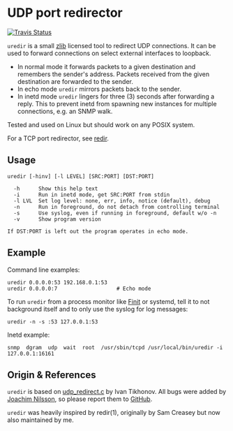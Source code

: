 UDP port redirector
===================
[![Travis Status][]][Travis]

`uredir` is a small [zlib][] licensed tool to redirect UDP connections.
It can be used to forward connections on select external interfaces to
loopback.

- In normal mode it forwards packets to a given destination and
  remembers the sender's address.  Packets received from the given
  destination are forwarded to the sender.
- In echo mode `uredir` mirrors packets back to the sender.
- In inetd mode `uredir` lingers for three (3) seconds after forwarding
  a reply.  This to prevent inetd from spawning new instances for
  multiple connections, e.g. an SNMP walk.

Tested and used on Linux but should work on any POSIX system.

For a TCP port redirector, see [redir](https://github.com/troglobit/redir/).

Usage
-----

    uredir [-hinv] [-l LEVEL] [SRC:PORT] [DST:PORT]
    
      -h      Show this help text
      -i      Run in inetd mode, get SRC:PORT from stdin
      -l LVL  Set log level: none, err, info, notice (default), debug
      -n      Run in foreground, do not detach from controlling terminal
      -s      Use syslog, even if running in foreground, default w/o -n
      -v      Show program version
    
    If DST:PORT is left out the program operates in echo mode.


Example
-------

Command line examples:

    uredir 0.0.0.0:53 192.168.0.1:53
    uredir 0.0.0.0:7                   # Echo mode

To run `uredir` from a process monitor like [Finit][] or systemd, tell it
to not background itself and to only use the syslog for log messages:

    uredir -n -s :53 127.0.0.1:53

Inetd example:

    snmp  dgram  udp  wait  root  /usr/sbin/tcpd /usr/local/bin/uredir -i 127.0.0.1:16161


Origin & References
-------------------

`uredir` is based on [udp_redirect.c][] by Ivan Tikhonov.  All bugs were
added by [Joachim Nilsson][], so please report them to [GitHub][].

`uredir` was heavily inspired by redir(1), originally by Sam Creasey but
now also maintained by me.

[zlib]:            https://en.wikipedia.org/wiki/Zlib_License
[Finit]:           https://github.com/troglobit/finit
[GitHub]:          https://github.com/troglobit/uredir
[udp_redirect.c]:  http://brokestream.com/udp_redirect.html
[Joachim Nilsson]: http://troglobit.com
[Travis]:          https://travis-ci.org/troglobit/uredir
[Travis Status]:   https://travis-ci.org/troglobit/uredir.png?branch=master

<!--
  -- Local Variables:
  -- mode: markdown
  -- End:
  -->
